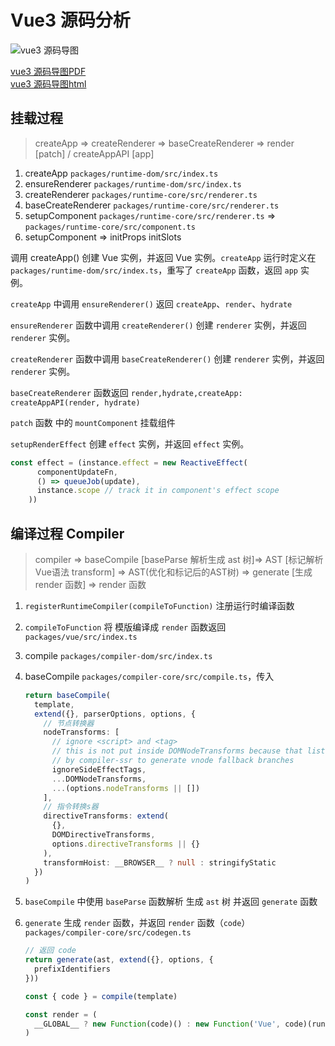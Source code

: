 # Vue3 源码分析

![vue3 源码导图](/Vue3source.drawio.png)

<a href="/Vue3pdf.drawio.pdf" target="_blank">vue3 源码导图PDF</a>
<br />
<a href="/Vue3html.drawio.html" target="_blank">vue3 源码导图html</a>

## 挂载过程

> createApp => createRenderer => baseCreateRenderer => render [patch] / createAppAPI [app]

1. createApp `packages/runtime-dom/src/index.ts`
2. ensureRenderer `packages/runtime-dom/src/index.ts`
3. createRenderer `packages/runtime-core/src/renderer.ts`
4. baseCreateRenderer `packages/runtime-core/src/renderer.ts`
5. setupComponent `packages/runtime-core/src/renderer.ts` => `packages/runtime-core/src/component.ts`
6. setupComponent => initProps initSlots



调用 createApp() 创建 Vue 实例，并返回 Vue 实例。`createApp` 运行时定义在 `packages/runtime-dom/src/index.ts`，重写了 `createApp` 函数，返回 `app` 实例。

`createApp` 中调用 `ensureRenderer()` 返回 `createApp`、`render`、`hydrate`

`ensureRenderer` 函数中调用 `createRenderer()` 创建 `renderer` 实例，并返回 `renderer` 实例。

`createRenderer` 函数中调用 `baseCreateRenderer()` 创建 `renderer` 实例，并返回 `renderer` 实例。

`baseCreateRenderer` 函数返回 `render,hydrate,createApp: createAppAPI(render, hydrate)`

`patch` 函数 中的 `mountComponent` 挂载组件

`setupRenderEffect` 创建 `effect` 实例，并返回 `effect` 实例。

```ts
const effect = (instance.effect = new ReactiveEffect(
      componentUpdateFn,
      () => queueJob(update),
      instance.scope // track it in component's effect scope
    ))
```

## 编译过程 Compiler

> compiler => baseCompile [baseParse 解析生成 ast 树]=> AST [标记解析Vue语法 transform] => AST(优化和标记后的AST树) => generate [生成 render 函数] => render 函数

1. `registerRuntimeCompiler(compileToFunction)` 注册运行时编译函数
2. `compileToFunction` 将 模版编译成 `render` 函数返回 `packages/vue/src/index.ts`
3. compile `packages/compiler-dom/src/index.ts`
4. baseCompile `packages/compiler-core/src/compile.ts`，传入
    ```ts
    return baseCompile(
      template,
      extend({}, parserOptions, options, {
        // 节点转换器
        nodeTransforms: [
          // ignore <script> and <tag>
          // this is not put inside DOMNodeTransforms because that list is used
          // by compiler-ssr to generate vnode fallback branches
          ignoreSideEffectTags,
          ...DOMNodeTransforms,
          ...(options.nodeTransforms || [])
        ],
        // 指令转换s器
        directiveTransforms: extend(
          {},
          DOMDirectiveTransforms,
          options.directiveTransforms || {}
        ),
        transformHoist: __BROWSER__ ? null : stringifyStatic
      })
    )
    ```
5. `baseCompile` 中使用 `baseParse` 函数解析 生成 `ast` 树 并返回 `generate` 函数
6. `generate` 生成 `render` 函数，并返回 `render` 函数（`code`） `packages/compiler-core/src/codegen.ts`

    ```ts
    // 返回 code 
    return generate(ast, extend({}, options, {
      prefixIdentifiers
    }))
    ```

    ```ts
    const { code } = compile(template)

    const render = (
      __GLOBAL__ ? new Function(code)() : new Function('Vue', code)(runtimeDom)
    )
    ```
